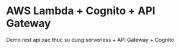 # AWS Lambda + Cognito + API Gateway

Demo rest api xac thuc su dung serverless + API Gateway + Cognito
